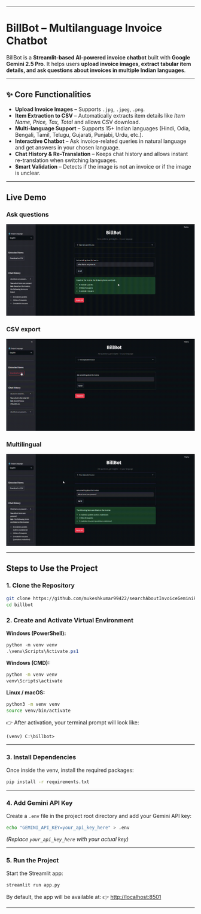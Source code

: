 
---

# BillBot – Multilanguage Invoice Chatbot

BillBot is a **Streamlit-based AI-powered invoice chatbot** built with **Google Gemini 2.5 Pro**.
It helps users **upload invoice images, extract tabular item details, and ask questions about invoices in multiple Indian languages**.

---

## ✨ Core Functionalities

* **Upload Invoice Images** – Supports `.jpg`, `.jpeg`, `.png`.
* **Item Extraction to CSV** – Automatically extracts item details like *Item Name, Price, Tax, Total* and allows CSV download.
* **Multi-language Support** – Supports 15+ Indian languages (Hindi, Odia, Bengali, Tamil, Telugu, Gujarati, Punjabi, Urdu, etc.).
* **Interactive Chatbot** – Ask invoice-related queries in natural language and get answers in your chosen language.
* **Chat History & Re-Translation** – Keeps chat history and allows instant re-translation when switching languages.
* **Smart Validation** – Detects if the image is not an invoice or if the image is unclear.

---

## Live Demo

### Ask questions
![Questions Asking Demo](demo/1.gif)

### CSV export
![Download csv File](demo/2.gif)

### Multilingual
![Live Language Translation](demo/3.gif)

---

## Steps to Use the Project

### 1. Clone the Repository

```bash
git clone https://github.com/mukeshkumar99422/searchAboutInvoiceGeminiPro
cd billbot
```

### 2. Create and Activate Virtual Environment

**Windows (PowerShell):**

```powershell
python -m venv venv
.\venv\Scripts\Activate.ps1
```

**Windows (CMD):**

```cmd
python -m venv venv
venv\Scripts\activate
```

**Linux / macOS:**

```bash
python3 -m venv venv
source venv/bin/activate
```

👉 After activation, your terminal prompt will look like:

```
(venv) C:\billbot>
```

---

### 3. Install Dependencies

Once inside the venv, install the required packages:

```bash
pip install -r requirements.txt
```

---

### 4. Add Gemini API Key

Create a `.env` file in the project root directory and add your Gemini API key:

```bash
echo "GEMINI_API_KEY=your_api_key_here" > .env
```

*(Replace `your_api_key_here` with your actual key)*

---

### 5. Run the Project

Start the Streamlit app:

```bash
streamlit run app.py
```

By default, the app will be available at:
👉 [http://localhost:8501](http://localhost:8501)

---
